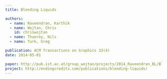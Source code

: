 ```yaml
---
title: Blending Liquids

authors:
  - name: Raveendran, Karthik
  - name: Wojtan, Chris
    id: chriswojtan
  - name: Thuerey, Nils
  - name: Turk, Greg

publication: ACM Transactions on Graphics 33(4)
date: 2014-05-01

paper: http://pub.ist.ac.at/group_wojtan/projects/2014_Raveendran_BL/BlendingLiquids-Preprint.pdf
project: http://endingcredits.com/publications/blending-liquids/
---
```

